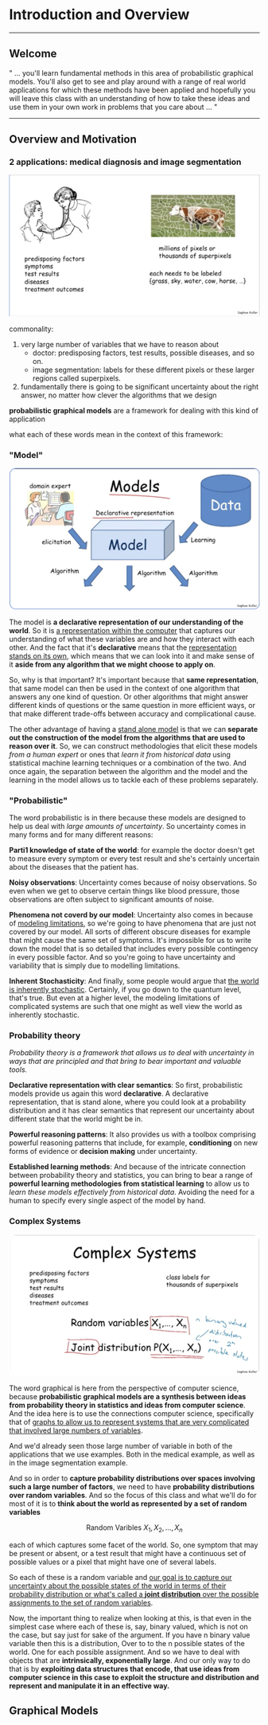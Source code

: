 # Introduction and Overview

---

## Welcome

" ... you'll learn fundamental methods in this area of probabilistic graphical models. You'll also get to see and play around with a range of real world applications for which these methods have been applied and hopefully you will leave this class with an understanding of how to take these ideas and use them in your own work in problems that you care about ... "

---

## Overview and Motivation

### 2 applications: **medical diagnosis** and **image segmentation**

![1-1](assets/media/1-1.png)

commonality:
1. very large number of variables that we have to reason about
   - doctor: predisposing factors, test results, possible diseases, and so on.
   - image segmentation: labels for these different pixels or these larger regions called superpixels.
2. fundamentally there is going to be significant uncertainty about the right answer, no matter how clever the algorithms that we design

**probabilistic graphical models** are a framework for dealing with this kind of application

what each of these words mean in the context of this framework:

### "Model"

![1-2](assets/media/1-2.png)

The model is **a declarative representation of our understanding of the world**. So it is <u>a representation within the computer</u> that captures our understanding of what these variables are and how they interact with each other. And the fact that it's **declarative** means that the <u>representation stands on its own</u>, which means that we can look into it and make sense of it **aside from any algorithm that we might choose to apply on**.

So, why is that important? It's important because that **same representation**, that same model can then be used in the context of one algorithm that answers any one kind of question. Or other algorithms that might answer different kinds of questions or the same question in more efficient ways, or that make different trade-offs between accuracy and complicational cause.

The other advantage of having a <u>stand alone model</u> is that we can **separate out the construction of the model from the algorithms that are used to reason over it**. So, we can construct methodologies that
elicit these models *from a human expert* or ones that *learn it from historical data* using statistical machine learning techniques or a combination of the two. And once again, the separation between
the algorithm and the model and the learning in the model allows us to
tackle each of these problems separately.

### "Probabilistic"

The word probabilistic is in there because these models are designed to help us deal with *large amounts of uncertainty*. So uncertainty comes in many forms and for many different reasons:

**Parti1 knowledge of state of the world**: for example the doctor doesn't
get to measure every symptom or every test result and she's certainly uncertain about the diseases that the patient has.

**Noisy observations**: Uncertainty comes because of noisy observations. So even when we get to observe certain things like blood pressure, those observations are often subject to significant amounts of noise.

**Phenomena not coverd by our model**: Uncertainty also comes in because of <u>modeling limitations</u>, so we're going to have phenomena that are just not covered by our model. All sorts of different obscure diseases for example that might cause the same set of symptoms. It's impossible for us to write down the model that is so detailed that includes every possible contingency in every possible factor. And so you're going to have uncertainty and variability that is simply due to modelling limitations.

**Inherent Stochasticity**: And finally, some people would argue that <u>the world is inherently stochastic</u>. Certainly, if you go down to the quantum level, that's true. But even at a higher level, the modeling limitations of complicated systems are such that one might as well view the world as inherently stochastic.

### Probability theory

*Probability theory is a framework that allows us to deal with uncertainty in ways that are principled and that bring to bear important and valuable tools.* 

**Declarative representation with clear semantics**: So first, probabilistic models provide us again this word **declarative**. A declarative representation, that is stand alone, where you could look at a probability distribution and it has clear semantics that represent our uncertainty about different state that the world might be in. 

**Powerful reasoning patterns**: It also provides us with a toolbox comprising powerful reasoning patterns that include, for example, **conditioning** on new forms of evidence or **decision making** under uncertainty. 

**Established learning methods**: And because of the intricate connection between probability theory and statistics, you can bring to bear a range of **powerful learning methodologies from statistical learning** to allow us to *learn these models effectively from historical data*. Avoiding the need for a human to specify every single aspect of the model by hand.

### Complex Systems

![1-3](assets/media/1-3.png)

The word graphical is here from the perspective of computer science, because **probabilistic graphical models are a synthesis between ideas from probability theory in statistics and ideas from computer science**. And the idea here is to use the connections computer science, specifically that of <u>graphs to allow us to represent systems that are very complicated that involved large numbers of variables</u>.

And we'd already seen those large number of variable in both of the applications that we use examples. Both in the medical example, as well as in the image segmentation example.

And so in order to **capture probability distributions over spaces involving such a large number of factors**, we need to have **probability distributions over random variables**. And so the focus of this class and what we'll do for most of it is to **think about the world as represented by a set of random variables**

$$
\text{ Random Varibles } X_1, X_2, \ldots, X_n
$$

each of which captures some facet of the world. So, one symptom that may be present or absent, or a test result that might have a continuous set of possible values or a pixel that might have one of several labels.

So each of these is a random variable and <u>our goal is to capture our uncertainty about the possible states of the world in terms of their probability distribution or what's called a **joint distribution** over the possible assignments to the set of random variables</u>.

Now, the important thing to realize when looking at this, is that even in the simplest case where each of these is, say, binary valued, which is not on the case, but say just for sake of the argument. If you have n binary value variable then this is a distribution, Over to to the n possible states of the world. One for each possible assignment. And so we have to deal with objects that are **intrinsically, exponentially large**. And our only way to do that is by **exploiting data structures that encode, that use ideas from computer science in this case to exploit the structure and distribution and represent and manipulate it in an effective way.**

## Graphical Models

